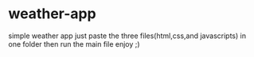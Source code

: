 # weather-app
simple weather app
just paste the three files(html,css,and javascripts) in one folder
then run the main file
enjoy ;)
